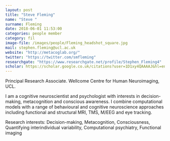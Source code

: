 ```yaml
---
layout: post
title: "Steve Fleming"
name: "Steve "
surname: Fleming
date: 2018-06-01 11:53:00
categories: people member
category: fil
image-file: /images/people/Fleming_headshot_square.jpg
mail: stephen.fleming@ucl.ac.uk
website: "http://metacoglab.org/"
twitter: "https://twitter.com/smfleming"
researchgate: "https://www.researchgate.net/profile/Stephen_Fleming4"
scholar: https://scholar.google.co.uk/citations?user=1D1xy4QAAAAJ&hl=en
---
```

Principal Research Associate. Wellcome Centre for Human Neuroimaging, UCL.

I am a cognitive neuroscientist and psychologist with interests in decision-making, metacognition and conscious awareness. I combine computational models with a range of behavioural and cognitive neuroscience approaches including functional and structural MRI, TMS, M/EEG and eye tracking.

Research interests: Decision-making, Metacognition, Consciousness, Quantifying interindividual variability, Computational psychiatry, Functional imaging
